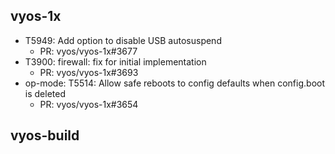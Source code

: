 ## vyos-1x
- T5949: Add option to disable USB autosuspend
   - PR: vyos/vyos-1x#3677
- T3900: firewall: fix for initial implementation
   - PR: vyos/vyos-1x#3693
- op-mode: T5514: Allow safe reboots to config defaults when config.boot is deleted
   - PR: vyos/vyos-1x#3654


## vyos-build

